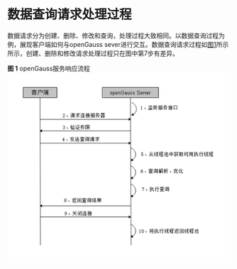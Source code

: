 # 数据查询请求处理过程<a name="ZH-CN_TOPIC_0289900976"></a>

数据请求分为创建、删除、修改和查询，处理过程大致相同。以数据查询过程为例，展现客户端如何与openGauss sever进行交互。数据查询请求过程如[图1](#zh-cn_topic_0237120246_zh-cn_topic_0059778641_f8739a7e890f246bb9fb77f8a9b1c4105)所示所示，创建、删除和修改请求处理过程只在图中第7步有差异。

**图 1**  openGauss服务响应流程<a name="zh-cn_topic_0283137738_zh-cn_topic_0237120246_zh-cn_topic_0059778641_f8739a7e890f246bb9fb77f8a9b1c4105"></a>  
![](figures/openGauss服务响应流程.jpg "openGauss服务响应流程")

